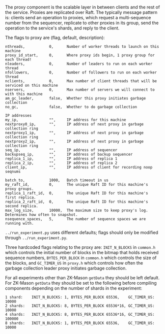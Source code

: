 The proxy component is the scalable layer in between clients and the rest of the
service. Proxies are replicated over Raft. The typically message pattern is: clients
send an operation to proxies, which request a multi-sequence number from the sequencer,
replicate to other proxies in its group, send the operation to the service's shards,
and reply to the client.

The flags to proxy are (flag, default, description):
```
nthreads,           0,      Number of worker threads to launch on this machine
proxy_id_start,     0,      Where proxy ids begin, 1 proxy group for each thread!
nleaders,           0,      Number of leaders to run on each worker thread
nfollowers,         0,      Number of followers to run on each worker thread
nclients,           0,      Max number of client threads that will be serviced on this machine
nservers,           0,      Max number of servers we will connect to with this machine
am_gc_leader,       false,  Whether this proxy initiates garbage collection
no_gc,              false,  Whether to do garbage collection

IP addresses
my_ip,              "",     IP address for this machine
nextproxy0_ip,      "",     IP address of next proxy in garbage collection ring
nextproxy1_ip,      "",     IP address of next proxy in garbage collection ring
nextproxy2_ip,      "",     IP address of next proxy in garbage collection ring
seq_ip,             "",     IP address of sequencer
backupseq_ip,       "",     IP address of backup sequencer
replica_1_ip,       "",     IP address of replica 1
replica_2_ip,       "",     IP address of replica 2
client_ip,          "",     IP address of client for recording noop seqnums

batch_to,           1000,   Batch timeout in us
my_raft_id,         0,      The unique Raft ID for this machine's proxy groups.
replica_1_raft_id,  0,      The unique Raft ID for this machine's first replica.
replica_2_raft_id,  0,      The unique Raft ID for this machine's second replica.
max_log_size,       10000,  The maximum size to keep proxy's log. Determines how often to snapshot.
nsequence_spaces,   5,      The number of sequence spaces we are running with.
```

`../run_experiment.py` uses different defaults; flags should only be modified through `../run_experiment.py`.

Three hardcoded flags relating to the proxy are: 
`INIT_N_BLOCKS` in `common.h` which controls the initial number of blocks in the bitmap that holds received sequence numbers, 
`BYTES_PER_BLOCK` in `common.h` which controls the size of the blocks, and 
`GC_TIMER_US` in `proxy.h` which controls how often the garbage collection leader proxy initiates garbage collection.

For all experiments other than ZK-Mason `getData` they should be left default. 
For ZK-Mason `getData` they should be set to the following before compiling components depending on the number of shards in the experiment:

    1 shard: 	INIT_N_BLOCKS: 1, BYTES_PER_BLOCK 65536,    GC_TIMER_US: 10000
    2 shards: 	INIT_N_BLOCKS: 8, BYTES_PER_BLOCK 65536*16, GC_TIMER_US: 10000
    4 shards: 	INIT_N_BLOCKS: 8, BYTES_PER_BLOCK 65536*16, GC_TIMER_US: 100000
    8 shards: 	INIT_N_BLOCKS: 1, BYTES_PER_BLOCK 65536,    GC_TIMER_US: 10000